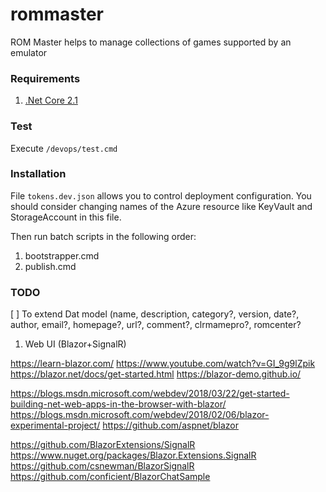# rommaster
ROM Master helps to manage collections of games supported by an emulator

### Requirements

1. [.Net Core 2.1](https://www.microsoft.com/net/download/dotnet-core)

### Test

Execute `/devops/test.cmd`

### Installation

File `tokens.dev.json` allows you to control deployment configuration.
You should consider changing names of the Azure resource like KeyVault and StorageAccount in this file.

Then run batch scripts in the following order:

1. bootstrapper.cmd
2. publish.cmd

### TODO

[ ] To extend Dat model (name, description, category?, version, date?, author, email?, homepage?, url?, comment?, clrmamepro?, romcenter?

1. Web UI (Blazor+SignalR)

https://learn-blazor.com/
https://www.youtube.com/watch?v=GI_9g9lZpik
https://blazor.net/docs/get-started.html
https://blazor-demo.github.io/

https://blogs.msdn.microsoft.com/webdev/2018/03/22/get-started-building-net-web-apps-in-the-browser-with-blazor/
https://blogs.msdn.microsoft.com/webdev/2018/02/06/blazor-experimental-project/
https://github.com/aspnet/blazor

https://github.com/BlazorExtensions/SignalR
https://www.nuget.org/packages/Blazor.Extensions.SignalR
https://github.com/csnewman/BlazorSignalR
https://github.com/conficient/BlazorChatSample
